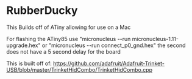 # RubberDucky
This Builds off of ATiny allowing for use on a Mac

For flashing the ATiny85 use "micronucleus --run micronucleus-1.11-upgrade.hex"
or "micronucleus --run connect_p0_gnd.hex" the second does not have a 5 second delay for the board

This is built off of:
https://github.com/adafruit/Adafruit-Trinket-USB/blob/master/TrinketHidCombo/TrinketHidCombo.cpp